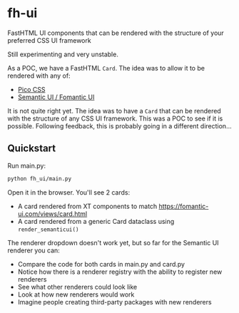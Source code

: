 # fh-ui

FastHTML UI components that can be rendered with the structure of your preferred CSS UI framework

Still experimenting and very unstable.

As a POC, we have a FastHTML `Card`. The idea was to allow it to be rendered with any of:

* [Pico CSS](https://picocss.com/docs/card)
* [Semantic UI / Fomantic UI](https://fomantic-ui.com/views/card.html)

It is not quite right yet. The idea was to have a `Card` that can be rendered with the structure of any CSS UI framework. This was a POC to see if it is possible. Following feedback, this is probably going in a different direction...

## Quickstart

Run main.py:

```bash
python fh_ui/main.py
```

Open it in the browser. You'll see 2 cards:

* A card rendered from XT components to match https://fomantic-ui.com/views/card.html
* A card rendered from a generic Card dataclass using `render_semanticui()`

The renderer dropdown doesn't work yet, but so far for the Semantic UI renderer you can:

* Compare the code for both cards in main.py and card.py
* Notice how there is a renderer registry with the ability to register new renderers
* See what other renderers could look like
* Look at how new renderers would work
* Imagine people creating third-party packages with new renderers
